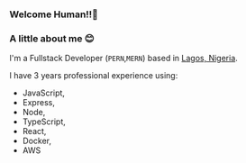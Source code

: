### Welcome Human!!👋

### A little about me 😊
I'm a Fullstack Developer (`PERN`,`MERN`) based in [Lagos, Nigeria](https://www.google.com/maps/place/Lagos/@6.5479775,3.0037633,10z/data=!3m1!4b1!4m6!3m5!1s0x103b8b2ae68280c1:0xdc9e87a367c3d9cb!8m2!3d6.5243793!4d3.3792057!16zL20vMGxuZnk). 

I have 3 years professional experience using: 
  - JavaScript,
  - Express,
  - Node,
  - TypeScript,
  - React,
  - Docker,
  - AWS


<!--
**tdogubo/tdogubo** is a ✨ _special_ ✨ repository because its `README.md` (this file) appears on your GitHub profile.

Here are some ideas to get you started:

- 🔭 I’m currently working on ...
- 🌱 I’m currently learning ...
- 👯 I’m looking to collaborate on ...
- 🤔 I’m looking for help with ...
- 💬 Ask me about ...
- 📫 How to reach me: ...
- 😄 Pronouns: ...
- ⚡ Fun fact: ...
-->
